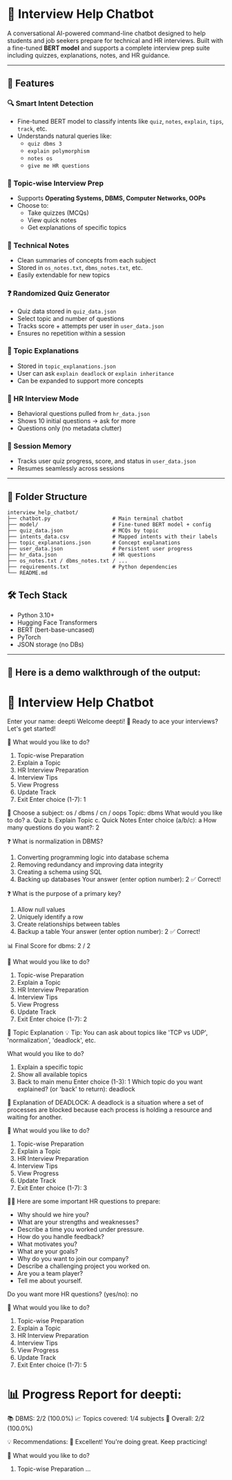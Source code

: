 # 🤖 Interview Help Chatbot

A conversational AI-powered command-line chatbot designed to help students and job seekers prepare for technical and HR interviews. Built with a fine-tuned **BERT model** and supports a complete interview prep suite including quizzes, explanations, notes, and HR guidance.

---

## 🌟 Features

### 🔍 Smart Intent Detection
- Fine-tuned BERT model to classify intents like `quiz`, `notes`, `explain`, `tips`, `track`, etc.
- Understands natural queries like:
  - `quiz dbms 3`
  - `explain polymorphism`
  - `notes os`
  - `give me HR questions`

### 🧠 Topic-wise Interview Prep
- Supports **Operating Systems, DBMS, Computer Networks, OOPs**
- Choose to:
  - Take quizzes (MCQs)
  - View quick notes
  - Get explanations of specific topics

### 📘 Technical Notes
- Clean summaries of concepts from each subject
- Stored in `os_notes.txt`, `dbms_notes.txt`, etc.
- Easily extendable for new topics

### ❓ Randomized Quiz Generator
- Quiz data stored in `quiz_data.json`
- Select topic and number of questions
- Tracks score + attempts per user in `user_data.json`
- Ensures no repetition within a session

### 🧾 Topic Explanations
- Stored in `topic_explanations.json`
- User can ask `explain deadlock` or `explain inheritance`
- Can be expanded to support more concepts

### 💬 HR Interview Mode
- Behavioral questions pulled from `hr_data.json`
- Shows 10 initial questions → ask for more
- Questions only (no metadata clutter)

### 💾 Session Memory
- Tracks user quiz progress, score, and status in `user_data.json`
- Resumes seamlessly across sessions

---

## 📂 Folder Structure
```
interview_help_chatbot/
├── chatbot.py                    # Main terminal chatbot
├── model/                        # Fine-tuned BERT model + config
├── quiz_data.json                # MCQs by topic
├── intents_data.csv              # Mapped intents with their labels
├── topic_explanations.json       # Concept explanations
├── user_data.json                # Persistent user progress
├── hr_data.json                  # HR questions
├── os_notes.txt / dbms_notes.txt / ...
├── requirements.txt              # Python dependencies
└── README.md
```

## 🛠️ Tech Stack
- Python 3.10+
- Hugging Face Transformers
- BERT (bert-base-uncased)
- PyTorch
- JSON storage (no DBs)

--- 

## 🧾 Here is a demo walkthrough of the output:

🤖 Interview Help Chatbot
==============================
Enter your name: deepti
Welcome deepti! 🎉
Ready to ace your interviews? Let's get started!

💬 What would you like to do?
1. Topic-wise Preparation
2. Explain a Topic
3. HR Interview Preparation
4. Interview Tips
5. View Progress
6. Update Track
7. Exit
Enter choice (1-7): 1

🧠 Choose a subject: os / dbms / cn / oops
Topic: dbms
What would you like to do?
a. Quiz
b. Explain Topic
c. Quick Notes
Enter choice (a/b/c): a
How many questions do you want?: 2

❓ What is normalization in DBMS?
1. Converting programming logic into database schema
2. Removing redundancy and improving data integrity
3. Creating a schema using SQL
4. Backing up databases
Your answer (enter option number): 2
✅ Correct!

❓ What is the purpose of a primary key?
1. Allow null values
2. Uniquely identify a row
3. Create relationships between tables
4. Backup a table
Your answer (enter option number): 2
✅ Correct!

📊 Final Score for dbms: 2 / 2

💬 What would you like to do?
1. Topic-wise Preparation
2. Explain a Topic
3. HR Interview Preparation
4. Interview Tips
5. View Progress
6. Update Track
7. Exit
Enter choice (1-7): 2

📘 Topic Explanation
💡 Tip: You can ask about topics like 'TCP vs UDP', 'normalization', 'deadlock', etc.

What would you like to do?
1. Explain a specific topic
2. Show all available topics
3. Back to main menu
Enter choice (1-3): 1
Which topic do you want explained? (or 'back' to return): deadlock

📘 Explanation of DEADLOCK:
A deadlock is a situation where a set of processes are blocked because each process is holding a resource and waiting for another.

💬 What would you like to do?
1. Topic-wise Preparation
2. Explain a Topic
3. HR Interview Preparation
4. Interview Tips
5. View Progress
6. Update Track
7. Exit
Enter choice (1-7): 3

🧑‍💼 Here are some important HR questions to prepare:
- Why should we hire you?
- What are your strengths and weaknesses?
- Describe a time you worked under pressure.
- How do you handle feedback?
- What motivates you?
- What are your goals?
- Why do you want to join our company?
- Describe a challenging project you worked on.
- Are you a team player?
- Tell me about yourself.

Do you want more HR questions? (yes/no): no

💬 What would you like to do?
1. Topic-wise Preparation
2. Explain a Topic
3. HR Interview Preparation
4. Interview Tips
5. View Progress
6. Update Track
7. Exit
Enter choice (1-7): 5

📊 Progress Report for deepti:
========================================
📚 DBMS: 2/2 (100.0%)
📈 Topics covered: 1/4 subjects
🎯 Overall: 2/2 (100.0%)

💡 Recommendations:
🌟 Excellent! You're doing great. Keep practicing!

💬 What would you like to do?
1. Topic-wise Preparation
...
